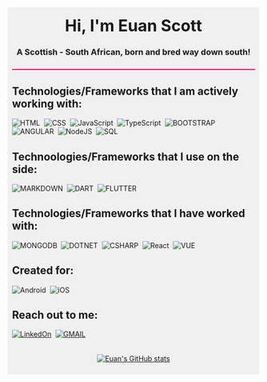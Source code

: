 <div style=" background: rgba(128, 128, 128, 0.1); padding: 9px; border-radius: 4px;">
<div align="center" style="border-bottom: 2px solid #FF0060; padding: 8px; margin-bottom: 16px;">
  <h3 style="border: none; padding: 0; margin: 0; font-size: 32px;">Hi, I'm Euan Scott</h3>
  <h3>A Scottish - South African, born and bred way down south!</h3>
</div>

## Technologies/Frameworks that I am actively working with:
![HTML](https://img.shields.io/badge/HTML-239120?style=for-the-badge&logo=html5&logoColor=white)&nbsp;
![CSS](https://img.shields.io/badge/CSS-239120?&style=for-the-badge&logo=css3&logoColor=white)&nbsp;
![JavaScript](https://img.shields.io/badge/JavaScript-323330?style=for-the-badge&logo=javascript&logoColor=F7DF1E)&nbsp;
![TypeScript](https://img.shields.io/badge/TypeScript-007ACC?style=for-the-badge&logo=typescript&logoColor=white)&nbsp;
![BOOTSTRAP](https://img.shields.io/badge/Bootstrap-563D7C?style=for-the-badge&logo=bootstrap&logoColor=white)&nbsp;
![ANGULAR](https://img.shields.io/badge/Angular-DD0031?style=for-the-badge&logo=angular&logoColor=white)&nbsp;
![NodeJS](https://img.shields.io/badge/Node.js-43853D?style=for-the-badge&logo=node.js&logoColor=white)&nbsp;
![SQL](https://img.shields.io/badge/MySQL-00000F?style=for-the-badge&logo=mysql&logoColor=white)

## Technoologies/Frameworks that I use on the side:
![MARKDOWN](https://img.shields.io/badge/Markdown-000000?style=for-the-badge&logo=markdown&logoColor=white)&nbsp;
![DART](https://img.shields.io/badge/Dart-0175C2?style=for-the-badge&logo=dart&logoColor=white)&nbsp;
![FLUTTER](https://img.shields.io/badge/Flutter-02569B?style=for-the-badge&logo=flutter&logoColor=white)

## Technologies/Frameworks that I have worked with:
![MONGODB](https://img.shields.io/badge/MongoDB-4EA94B?style=for-the-badge&logo=mongodb&logoColor=white)&nbsp;
![DOTNET](https://img.shields.io/badge/.NET-5C2D91?style=for-the-badge&logo=.net&logoColor=white)&nbsp;
![CSHARP](https://img.shields.io/badge/C%23-239120?style=for-the-badge&logo=c-sharp&logoColor=white)&nbsp;
![React](https://img.shields.io/badge/React-20232A?style=for-the-badge&logo=react&logoColor=61DAFB)&nbsp;
![VUE](https://img.shields.io/badge/Vue.js-35495E?style=for-the-badge&logo=vue.js&logoColor=4FC08D)
## Created for:
![Android](https://img.shields.io/badge/Android-3DDC84?style=for-the-badge&logo=android&logoColor=white)&nbsp;
![iOS](https://img.shields.io/badge/iOS-000000?style=for-the-badge&logo=ios&logoColor=white)

## Reach out to me:
[![LinkedOn](https://img.shields.io/badge/LinkedIn-0077B5?style=for-the-badge&logo=linkedin&logoColor=white)](https://www.linkedin.com/in/euan-scott-software-developer-7361b9121/)&nbsp;
[![GMAIL](https://img.shields.io/badge/Gmail-D14836?style=for-the-badge&logo=gmail&logoColor=white)](edscott95@gmail.com)

<div align="center" style="margin-top: 32px;">

[![Euan's GitHub stats](https://github-readme-stats.vercel.app/api?username=EuanScott&count_private=true&show_icons=true&theme=monokai)](https://github.com/EuanScott)

</div>
</div>

<!---
Resources:

https://github.com/anuraghazra/github-readme-stats

https://dev.to/envoy_/150-badges-for-github-pnk

https://github.com/coderjojo/creative-profile-readme
--->
